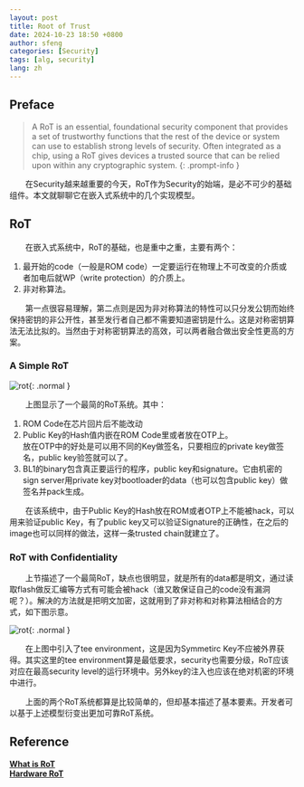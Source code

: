 ```yaml
---
layout: post
title: Root of Trust
date: 2024-10-23 18:50 +0800
author: sfeng
categories: [Security]
tags: [alg, security]
lang: zh
---
```


## Preface
> A RoT is an essential, foundational security component that provides a set of trustworthy functions that the rest of the device or system can use to establish strong levels of security. Often integrated as a chip, using a RoT gives devices a trusted source that can be relied upon within any cryptographic system.
{: .prompt-info }  

&emsp;&emsp;在Security越来越重要的今天，RoT作为Security的始端，是必不可少的基础组件。本文就聊聊它在嵌入式系统中的几个实现模型。  

## RoT
&emsp;&emsp;在嵌入式系统中，RoT的基础，也是重中之重，主要有两个：  
1. 最开始的code（一般是ROM code）一定要运行在物理上不可改变的介质或者加电后就WP（write protection）的介质上。  
2. 非对称算法。  

&emsp;&emsp;第一点很容易理解，第二点则是因为非对称算法的特性可以只分发公钥而始终保持密钥的非公开性，甚至发行者自己都不需要知道密钥是什么。这是对称密钥算法无法比拟的。当然由于对称密钥算法的高效，可以两者融合做出安全性更高的方案。  

### A Simple RoT
![rot](/assets/img/rot.jpg){: .normal }   

&emsp;&emsp;上图显示了一个最简的RoT系统。其中：  
1. ROM Code在芯片回片后不能改动  
2. Public Key的Hash值内嵌在ROM Code里或者放在OTP上。  
   放在OTP中的好处是可以用不同的Key做签名，只要相应的private key做签名，public key验签就可以了。  
3. BL1的binary包含真正要运行的程序，public key和signature。它由机密的sign server用private key对bootloader的data（也可以包含public key）做签名并pack生成。  

&emsp;&emsp;在该系统中，由于Public Key的Hash放在ROM或者OTP上不能被hack，可以用来验证public Key，有了public key又可以验证Signature的正确性，在之后的image也可以同样的做法，这样一条trusted chain就建立了。  

### RoT with Confidentiality
&emsp;&emsp;上节描述了一个最简RoT，缺点也很明显，就是所有的data都是明文，通过读取flash做反汇编等方式有可能会被hack（谁又敢保证自己的code没有漏洞呢？）。解决的方法就是把明文加密，这就用到了非对称和对称算法相结合的方式，如下图示意。  

![rot](/assets/img/rot_confidentiality.jpg){: .normal }   

&emsp;&emsp;在上图中引入了tee environment，这是因为Symmetirc Key不应被外界获得。其实这里的tee environment算是最低要求，security也需要分级，RoT应该对应在最高security level的运行环境中。另外key的注入也应该在绝对机密的环境中进行。  

&emsp;&emsp;上面的两个RoT系统都算是比较简单的，但却基本描述了基本要素。开发者可以基于上述模型衍变出更加可靠RoT系统。  

## Reference
[**What is RoT**](https://trustedcomputinggroup.org/about/what-is-a-root-of-trust-rot/)  
[**Hardware RoT**](https://www.rambus.com/blogs/hardware-root-of-trust/)  